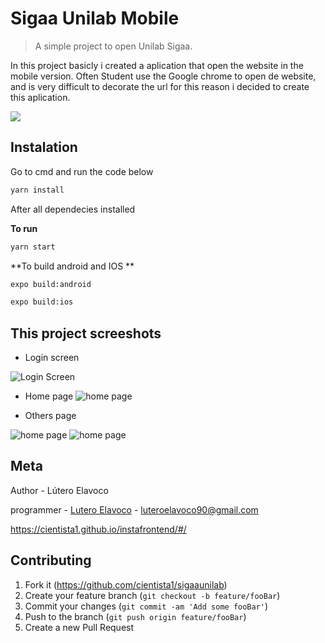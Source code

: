 # Sigaa Unilab Mobile 
>A simple project to open Unilab Sigaa. 

In this project basicly i created a aplication that open the website in the mobile version. Often Student use the Google chrome to open de website, and is very difficult to decorate the url for this reason i decided to create this aplication. 



![](public/photo2.jpeg)

## Instalation 

Go to cmd and run the code below 

```sh
yarn install
```

After all dependecies installed

**To run**

```sh
yarn start 
```



**To build android and IOS **

```sh
expo build:android
```

```sh
expo build:ios
```



## This project screeshots

* Login screen 

![Login Screen ](public/photo5.jpeg)

* Home page
![home page](public/photo1.jpeg)

* Others page

![home page](public/photo3.jpeg)
![home page](public/photo4.jpeg)

## Meta

Author - Lútero Elavoco

programmer -  [Lutero Elavoco](https://www.linkedin.com/in/l%C3%BAtero-elavoco-5951b619b/) - luteroelavoco90@gmail.com

https://cientista1.github.io/instafrontend/#/

## Contributing 

1. Fork it (https://github.com/cientista1/sigaaunilab)
2. Create your feature branch (`git checkout -b feature/fooBar`)
3. Commit your changes (`git commit -am 'Add some fooBar'`)
4. Push to the branch (`git push origin feature/fooBar`)
5. Create a new Pull Request

